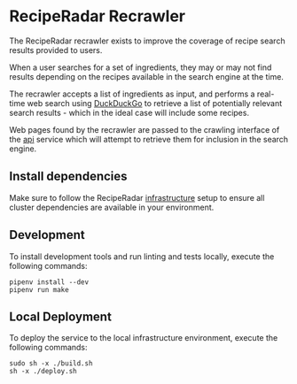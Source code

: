 # RecipeRadar Recrawler

The RecipeRadar recrawler exists to improve the coverage of recipe search results provided to users.

When a user searches for a set of ingredients, they may or may not find results depending on the recipes available in the search engine at the time.

The recrawler accepts a list of ingredients as input, and performs a real-time web search using [DuckDuckGo](https://duckduckgo.com) to retrieve a list of potentially relevant search results - which in the ideal case will include some recipes.

Web pages found by the recrawler are passed to the crawling interface of the [api](https://www.github.com/openculinary/api) service which will attempt to retrieve them for inclusion in the search engine.

## Install dependencies

Make sure to follow the RecipeRadar [infrastructure](https://www.github.com/openculinary/infrastructure) setup to ensure all cluster dependencies are available in your environment.

## Development

To install development tools and run linting and tests locally, execute the following commands:

```
pipenv install --dev
pipenv run make
```

## Local Deployment

To deploy the service to the local infrastructure environment, execute the following commands:

```
sudo sh -x ./build.sh
sh -x ./deploy.sh
```

